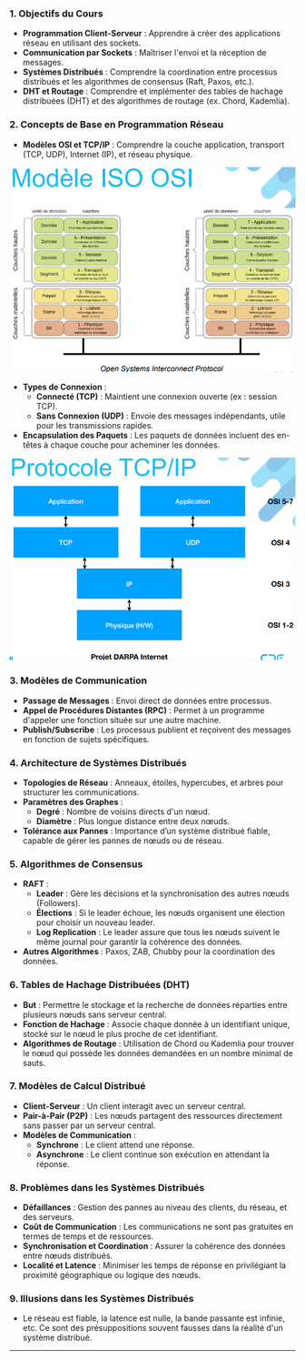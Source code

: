 ### 1. **Objectifs du Cours**
   - **Programmation Client-Serveur** : Apprendre à créer des applications réseau en utilisant des sockets.
   - **Communication par Sockets** : Maîtriser l'envoi et la réception de messages.
   - **Systèmes Distribués** : Comprendre la coordination entre processus distribués et les algorithmes de consensus (Raft, Paxos, etc.).
   - **DHT et Routage** : Comprendre et implémenter des tables de hachage distribuées (DHT) et des algorithmes de routage (ex. Chord, Kademlia).

### 2. **Concepts de Base en Programmation Réseau**
   - **Modèles OSI et TCP/IP** : Comprendre la couche application, transport (TCP, UDP), Internet (IP), et réseau physique.

![alt text](image.png)

   - **Types de Connexion** :
     - **Connecté (TCP)** : Maintient une connexion ouverte (ex : session TCP).
     - **Sans Connexion (UDP)** : Envoie des messages indépendants, utile pour les transmissions rapides.
   - **Encapsulation des Paquets** : Les paquets de données incluent des en-têtes à chaque couche pour acheminer les données.

![alt text](image2.png)


### 3. **Modèles de Communication**
   - **Passage de Messages** : Envoi direct de données entre processus.
   - **Appel de Procédures Distantes (RPC)** : Permet à un programme d'appeler une fonction située sur une autre machine.
   - **Publish/Subscribe** : Les processus publient et reçoivent des messages en fonction de sujets spécifiques.

### 4. **Architecture de Systèmes Distribués**
   - **Topologies de Réseau** : Anneaux, étoiles, hypercubes, et arbres pour structurer les communications.
   - **Paramètres des Graphes** :
     - **Degré** : Nombre de voisins directs d'un nœud.
     - **Diamètre** : Plus longue distance entre deux nœuds.
   - **Tolérance aux Pannes** : Importance d’un système distribué fiable, capable de gérer les pannes de nœuds ou de réseau.

### 5. **Algorithmes de Consensus**
   - **RAFT** :
     - **Leader** : Gère les décisions et la synchronisation des autres nœuds (Followers).
     - **Élections** : Si le leader échoue, les nœuds organisent une élection pour choisir un nouveau leader.
     - **Log Replication** : Le leader assure que tous les nœuds suivent le même journal pour garantir la cohérence des données.
   - **Autres Algorithmes** : Paxos, ZAB, Chubby pour la coordination des données.

### 6. **Tables de Hachage Distribuées (DHT)**
   - **But** : Permettre le stockage et la recherche de données réparties entre plusieurs nœuds sans serveur central.
   - **Fonction de Hachage** : Associe chaque donnée à un identifiant unique, stocké sur le nœud le plus proche de cet identifiant.
   - **Algorithmes de Routage** : Utilisation de Chord ou Kademlia pour trouver le nœud qui possède les données demandées en un nombre minimal de sauts.

### 7. **Modèles de Calcul Distribué**
   - **Client-Serveur** : Un client interagit avec un serveur central.
   - **Pair-à-Pair (P2P)** : Les nœuds partagent des ressources directement sans passer par un serveur central.
   - **Modèles de Communication** :
     - **Synchrone** : Le client attend une réponse.
     - **Asynchrone** : Le client continue son exécution en attendant la réponse.

### 8. **Problèmes dans les Systèmes Distribués**
   - **Défaillances** : Gestion des pannes au niveau des clients, du réseau, et des serveurs.
   - **Coût de Communication** : Les communications ne sont pas gratuites en termes de temps et de ressources.
   - **Synchronisation et Coordination** : Assurer la cohérence des données entre nœuds distribués.
   - **Localité et Latence** : Minimiser les temps de réponse en privilégiant la proximité géographique ou logique des nœuds.

### 9. **Illusions dans les Systèmes Distribués**
   - Le réseau est fiable, la latence est nulle, la bande passante est infinie, etc. Ce sont des présuppositions souvent fausses dans la réalité d'un système distribué.

---
